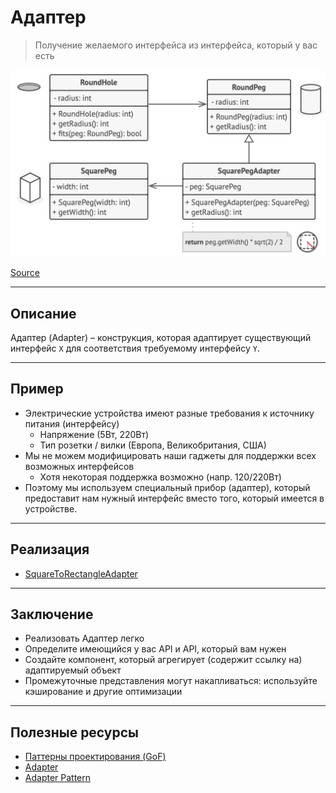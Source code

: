 # Адаптер

> Получение желаемого интерфейса из интерфейса, который у вас есть

![builder.png](../_images/adapter.png)

[Source](https://refactoring.guru/design-patterns/adapter)

---

## Описание

Адаптер (Adapter) – конструкция, которая адаптирует существующий интерфейс `X`
для соответствия требуемому интерфейсу `Y`.

---

## Пример

- Электрические устройства имеют разные требования к источнику питания (интерфейсу)
    - Напряжение (5Вт, 220Вт)
    - Тип розетки / вилки (Европа, Великобритания, США)
- Мы не можем модифицировать наши гаджеты для поддержки всех возможных интерфейсов
    - Хотя некоторая поддержка возможно (напр. 120/220Вт)
- Поэтому мы используем специальный прибор (адаптер), который предоставит нам нужный интерфейс вместо того,
  который имеется в устройстве.

---

## Реализация

- [SquareToRectangleAdapter](SquareToRectangleAdapter.java)

---

## Заключение

- Реализовать Адаптер легко
- Определите имеющийся у вас API и API, который вам нужен
- Создайте компонент, который агрегирует (содержит ссылку на) адаптируемый объект
- Промежуточные представления могут накапливаться: используйте кэширование и другие оптимизации

---

## Полезные ресурсы

- [Паттерны проектирования (GoF)](https://radioprog.ru/category/183)
- [Adapter](https://refactoring.guru/design-patterns/adapter)
- [Adapter Pattern](https://www.oodesign.com/adapter-pattern/s)
